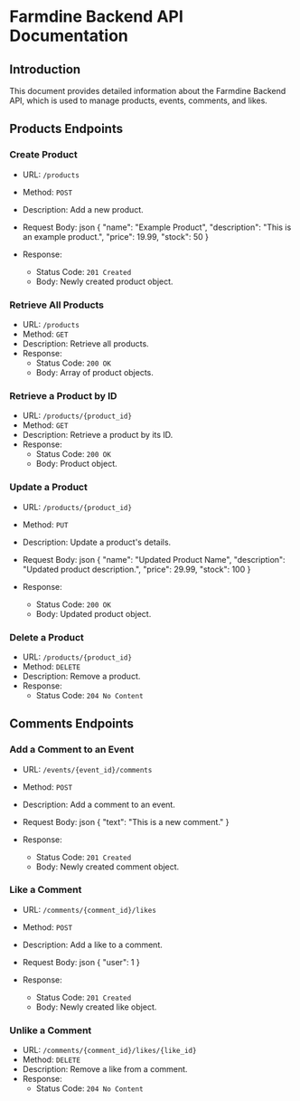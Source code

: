 # Farmdine Backend API Documentation

## Introduction

This document provides detailed information about the Farmdine Backend API, which is used to manage products, events, comments, and likes.

## Products Endpoints

### Create Product

- URL: `/products`
- Method: `POST`
- Description: Add a new product.
- Request Body:
  json
  {
    "name": "Example Product",
    "description": "This is an example product.",
    "price": 19.99,
    "stock": 50
  }
  
- Response:
  - Status Code: `201 Created`
  - Body: Newly created product object.

### Retrieve All Products

- URL: `/products`
- Method: `GET`
- Description: Retrieve all products.
- Response:
  - Status Code: `200 OK`
  - Body: Array of product objects.

### Retrieve a Product by ID

- URL: `/products/{product_id}`
- Method: `GET`
- Description: Retrieve a product by its ID.
- Response:
  - Status Code: `200 OK`
  - Body: Product object.

### Update a Product

- URL: `/products/{product_id}`
- Method: `PUT`
- Description: Update a product's details.
- Request Body:
  json
  {
    "name": "Updated Product Name",
    "description": "Updated product description.",
    "price": 29.99,
    "stock": 100
  }
  
- Response:
  - Status Code: `200 OK`
  - Body: Updated product object.

### Delete a Product

- URL: `/products/{product_id}`
- Method: `DELETE`
- Description: Remove a product.
- Response:
  - Status Code: `204 No Content`

## Comments Endpoints

### Add a Comment to an Event

- URL: `/events/{event_id}/comments`
- Method: `POST`
- Description: Add a comment to an event.
- Request Body:
  json
  {
    "text": "This is a new comment."
  }
  
- Response:
  - Status Code: `201 Created`
  - Body: Newly created comment object.

### Like a Comment

- URL: `/comments/{comment_id}/likes`
- Method: `POST`
- Description: Add a like to a comment.
- Request Body:
  json
  {
    "user": 1
  }
  
- Response:
  - Status Code: `201 Created`
  - Body: Newly created like object.

### Unlike a Comment

- URL: `/comments/{comment_id}/likes/{like_id}`
- Method: `DELETE`
- Description: Remove a like from a comment.
- Response:
  - Status Code: `204 No Content`
